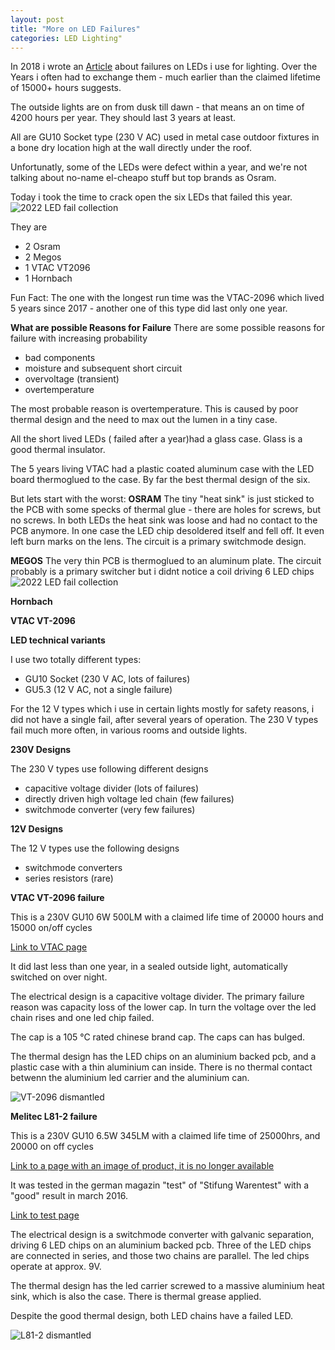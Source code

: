 ```yaml
---
layout: post
title: "More on LED Failures"
categories: LED Lighting"
---
```


In 2018 i wrote an [Article]() about failures on LEDs i use for lighting. Over the Years i often had to exchange them - much earlier than the claimed lifetime of 15000+ hours suggests. 

The outside lights are on from dusk till dawn - that means an on time of 4200 hours per year.
They should last 3 years at least.

All are GU10 Socket type (230 V AC) used in metal case outdoor fixtures in a bone dry location high at the wall directly under the roof.

Unfortunatly, some of the LEDs were defect within a year, and we're not talking about no-name el-cheapo stuff but top brands as Osram.

Today i took the time to crack open the six LEDs that failed this year.
![2022 LED fail collection](https://raw.github.com/haarer/haarer.github.io/master/_posts/IMG_20220606_163206906.jpg)

They are 
 * 2 Osram
 * 2 Megos
 * 1 VTAC VT2096
 * 1 Hornbach

Fun Fact: The one with the longest run time was the VTAC-2096 which lived 5 years since 2017 - another one of this type did last only one year.

**What are possible Reasons for Failure**
There are some possible reasons for failure with increasing probability
 * bad components 
 * moisture and subsequent short circuit
 * overvoltage (transient)
 * overtemperature

The most probable reason is overtemperature. This is caused by poor thermal design and the need to max out the lumen in a tiny case. 

All the short lived LEDs ( failed after a year)had a glass case. Glass is a good thermal insulator.

The 5 years living VTAC had a plastic coated aluminum case with the LED board thermoglued to the case. By far the best thermal design of the six.

But lets start with the worst:
**OSRAM**
The tiny "heat sink" is just sticked to the PCB with some specks of thermal glue - there are holes for screws, but no screws. In both LEDs the heat sink was loose and had no contact to the PCB anymore. In one case the LED chip desoldered itself and fell off. It even left burn marks on the lens.
The circuit is a primary switchmode design.

**MEGOS** 
The very thin PCB is thermoglued to an aluminum plate. The circuit probably is a primary switcher but i didnt notice a coil driving 6 LED chips
![2022 LED fail collection](https://raw.github.com/haarer/haarer.github.io/master/_posts/IMG_20220606_164026383.jpg)


**Hornbach**

**VTAC VT-2096**






**LED technical variants**

I use two totally different types: 

 * GU10 Socket (230 V AC, lots of failures)
 * GU5.3 (12 V AC, not a single failure)
 
 For the 12 V types which i use in certain lights mostly for safety reasons, i did not have a single fail, after several years of operation.
 The 230 V types fail much more often, in various rooms and outside lights.
  
 **230V Designs**
 
 The 230 V types use following different designs
 
 * capacitive voltage divider (lots of failures)
 * directly driven high voltage led chain  (few failures)
 * switchmode converter (very few failures)

 **12V Designs**
 
 The 12 V types use the following designs
 
 * switchmode converters
 * series resistors (rare)

 
 
 **VTAC VT-2096 failure**
 
 This is a 230V GU10 6W 500LM with a claimed life time of 20000 hours and 15000 on/off cycles
 
 [Link to VTAC page](https://v-tac.eu/led-lights/lights1/led-spotlights-gu10/led-spotlight---6w-gu10-smd-white-plastic-milky-cover-warm-white-detail.html)
 
 It did last less than one year, in a sealed outside light, automatically switched on over night.
 
 The electrical design is a capacitive voltage divider. The primary failure reason was capacity loss of the lower cap. In turn the voltage over the led chain rises and one led chip failed.
 
 The cap is a 105 °C rated chinese brand cap. The caps can has bulged.
 
 The thermal design has the LED chips on an aluminium backed pcb, and a plastic case with a thin aluminium can inside. There is no thermal contact betwenn the aluminium led carrier and the aluminium can. 
 
 ![VT-2096 dismantled](https://raw.github.com/haarer/haarer.github.io/master/_posts/2018-09-27-vtac-led-fail.jpg)
 
 
 **Melitec L81-2 failure**
 
 This is a 230V GU10 6.5W 345LM with a claimed life time of  25000hrs, and 20000 on off cycles
 
 [Link to a page with an image of product, it is no longer available](https://www.leuchtenservice-shop.de/LED-Leuchtmittel-L81)
 
 It was tested in the german magazin "test" of "Stifung Warentest" with a "good" result in march 2016.
 
[Link to test page](https://www.testberichte.de/p/melitec-tests/led-leuchtmittel-l81-testbericht.html)
 
 The electrical design is a switchmode converter with galvanic separation, driving 6 LED chips on an aluminium backed pcb. Three of the LED chips are connected in series, and those two chains are parallel. The led chips operate at approx. 9V.
 
 The thermal design has the led carrier screwed to a massive aluminium heat sink, which is also the case. There is  thermal grease applied.
 
 Despite the good thermal design, both LED chains have a failed LED.
 
 ![L81-2 dismantled](https://raw.github.com/haarer/haarer.github.io/master/_posts/2018-09-27-melitec-led-fail.jpg)
 
